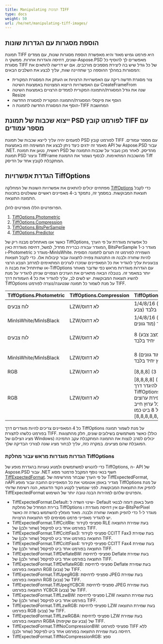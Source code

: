 ```yaml
---
title: Manipulating תמונות TIFF
type: docs
weight: 50
url: /he/net/manipulating-tiff-images/
---
```


## **הוספת מסגרות עם הגדרות שונות**
תמונת TIFF היא פורמט גמיש מאוד והיא מאפשרת הוספת מסגרות שונות, עם ממדים שונים, דחיסה והגדרות אחרות. ממשקי ה-Aspose.PSD מאפשרים לך להוסיף כל מסגרת TIFF של כל גודל שיש בה ליצירת מסמכים מורכבים. אם יש דרישה להתאים את המסגרות במהלך ההוספה כך שתהיינה שוות, עליך לבצע את השלבים הבאים:

- צור מסגרת חדשה ריקה עם האפשרויות הרצויות או העתק את המסגרת המקורית עם האפשרויות הייצוא המצוינות באמצעות השיטה CreateFrameFrom
- שנה את גודל המסגרת/התמונה המקורית לממדים הרצויים באמצעות השיטה Resize
- הוסף את פיקסלי המסגרת/התמונה המקורית למסגרת החדשה
- הוסף את המסגרת החדשה לתמונת ה-TIFF המחושבת

## **ייצוא שכבות של תמונת PSD לפורמט קובץ TIFF עם מספר עמודים**
לפעמים יהיה עליך לייצא שכבות של תמונת PSD לפורמט קובץ TIFF עם מספר עמודים. מאמר זה ידגים כיצד ניתן לבצע את המשימה הזו באמצעות API של Aspose.PSD עבור .NET. ראשית, נטען את תמונת PSD מהדיסק. לאחר מכן נעבור על שכבות התמונה של תמונת PSD וניצור TiffFrame מהשכבות המתאימות. לבסוף נשמור את התמונת Tiff המתקבלת לקובץ אחד על הדיסק.

## **הגדרת אפשרויות TiffOptions**
מפתחים יכולים להתאים את אפשרויות השונות של המחלקה [TiffOptions](https://reference.aspose.com/psd/net/aspose.psd.imageoptions/tiffoptions) כדי לקבל תוצאות המבוקשות. במסמך זה, נתמקד ב-4 מאפיינים ראשיים ששולטים בתכונות התמונה התוצאה.

הפרופרטים הללו מופרטים להלן.

1. [TiffOptions.Photometric](https://reference.aspose.com/psd/net/aspose.psd.imageoptions/tiffoptions/properties/photometric)
1. [TiffOptions.Compression](https://reference.aspose.com/psd/net/aspose.psd.imageoptions/tiffoptions/properties/compression)
1. [TiffOptions.BitsPerSample](https://reference.aspose.com/psd/net/aspose.psd.imageoptions/tiffoptions/properties/bitspersample)
1. [TiffOptions.Predictor](https://reference.aspose.com/psd/net/aspose.psd.imageoptions/tiffoptions/properties/predictor)

כאשר אנו מאתחלים מבנה ריק של TiffOptions, כל אפשרות מוגדרת על פי הערך המוגדר עבורה כברירת מחדל, למשל, דחיסה מוגדרת כאין, BitsPerSample מוגדר כ-1 ו-Photometric מוגדר כ-MinIsWhite. השמירה לפורמט זה תגרום לתמונה הסופית להיות שחורה ולבנה וזו התנהגות צפויה לתצוגה עבור קיבולות אלו. כדי לקבל תוצאות צבעוניות עליך להגדיר את כל המאפיינים שנזכרו לערכים המתאימים למרחב הצבע הרצוי או שתיתחיל את מבנה ה-TiffOptions עם הגדרות מוגדרות מראש כפי שדובר מאוחר יותר במאמר זה. בטבלה הבאה מתארים את הערכים הצפויים שניתן להגדיר על מנת להשיג תוצאות המבוקשות. יש לשים לב, עליך להגדיר את כל 4 העמודות דרך TiffOptions על מנת לשמור כל תמונה שנטענה/נוצרה לפורמט TIFF.

|**TiffOptions.Photometric**|**TiffOptions.Compression**|**TiffOptions.BitsPerSample**|**TiffOptions.Predictor**|
| :- | :- | :- | :- |
|לוח צבעים|LZW/לא דחוס|1/4/8/16 (לוח צבעים, מצב צבע) ערוץ יחיד בלבד|אין|
|MinIsWhite/MinIsBlack|LZW/לא דחוס|1/4/8/16 (מצב לבן שחור, מוד גוונים) ערוץ יחיד בלבד|אין|
|לוח צבעים|LZW/לא דחוס|8 (לוח צבעים, מצב צבע) ערוץ יחיד בלבד|אופקי (דחיסה נוספת מושגת ל-LZW אותם תבניות)|
|MinIsWhite/MinIsBlack|LZW/לא דחוס|8 (מצב לבן שחור, מוד גוונים) ערוץ יחיד בלבד|אופקי (דחיסה נוספת מושגת ל-LZW אותם תבניות)|
|RGB|LZW/לא דחוס|[8,8,8] (3 ערוצי RGB)|אין/אופקי|
|RGB|LZW/לא דחוס|[8,8,8,8] (3 ערוצי RGB וערוץ אלפא נוסף יכול להיגדר דרך TiffOptions.AlphaStorage) למעשה כל ספירת ערוצים נוספים נתמך אך כל ערוץ חייב להיות בגודל של 8 ביט כמו [8,8,8,8,8,8]|אין/אופקי|
כל 4 המאפיינים צריכים להיות מוגדרים דרך TiffOptions על מנת לשמור תמונה בפורמט כלשהו לתצורת TIFF. כאשר משתמשים בשילובים שונים, חלק מהתצוגות (כולל מציג הצילום של Windows) יכולים לסרב לנצות את התמונה המתקבלת עקב התמיכה המוגבלת שהם מציעים. במקרה כזה, עליך לבחור מציג שונה לצורכי הבדיקה שלך.

### **הגדרות מוגדרות מראש עבור מחלקת TiffOptions**
כדי להנגיש למשתמשים ולמנוע טעויות בהגדרת מופע של TiffOptions, ה- API של Aspose.PSD עבור .NET חשף בנאי נוסף המקבל פרמטר מסוג [TiffExpectedFormat](https://reference.aspose.com/psd/net/aspose.psd.fileformats.tiff.enums/tiffexpectedformat). על פי הערך שנבחר מהרשימה של TiffExpectedFormat, הAPI מגדיר באופן אוטומטי את כל המאפיינים החובה עבור מופע TiffOptions על מנת להפיק את התוצאות המבוקשות. לפני שנמשיך לקטע הקוד הדוגמא, הנה רשימת שדותי TiffExpectedFormat והפרטים שלהם למהירות הבנה טובה יותר של השימוש.

- TiffExpectedFormat.Default: שינוי השדה ל- Default פועל באופן דומה לבנאי ברירת המחדל של מחלקת TiffOptions עם אין דחיסה מוגדרת ו-BitsPerPixel מוגדר ל-1 כדי להפיק תוצאה שחורה ולבנה. מאוד מומלץ להשתמש בשדה זה כאשר יש להגדיר מאפייני פרמט מסוימים לפי התוצאות הרצויות.
- TiffExpectedFormat.TiffCcitRle: ספציפי לקידוד RLE בעת שמירת התוצאה בפורמט אחד ביט לפיקסל (שחור ולבן) של TIFF.
- TiffExpectedFormat.TiffCcittFax3: ספציפי לקידוד CCITT Fax3 בעת שמירת התוצאה בפורמט אחד ביט לפיקסל (שחור ולבן) של TIFF.
- TiffExpectedFormat.TiffCcittFax4: ספציפי לקידוד CCITT Fax4 בעת שמירת התוצאה בפורמט אחד ביט לפיקסל (שחור ולבן) של TIFF.
- TiffExpectedFormat.TiffDeflateBW: ספציפי לדחיסת Deflate בעת שמירת התוצאה בפורמט אחד ביט לפיקסל (שחור ולבן) של TIFF.
- TiffExpectedFormat.TiffDeflateRGB: ספציפי לדחיסת Deflate בעת שמירת התוצאה בפורמט RGB (צבע) של TIFF.
- TiffExpectedFormat.TiffJpegRGB: ספציפי לדחיסת JPEG בעת שמירת התוצאה בפורמט RGB (צבע) של TIFF.
- TiffExpectedFormat.TiffJpegYCBCR: ספציפי לדחיסת JPEG בעת שמירת התוצאה בפורמט YCBCR (צבע) של TIFF.
- TiffExpectedFormat.TiffLzwBW: ספציפי לדחיסת LZW בעת שמירת התוצאה בפורמט אחד ביט לפיקסל (שחור ולבן) של TIFF.
- TiffExpectedFormat.TiffLzwRGB: ספציפי לדחיסת LZW בעת שמירת התוצאה בפורמט RGB (צבע) של TIFF.
- TiffExpectedFormat.TiffLzwRGBA: ספציפי לדחיסת LZW בעת שמירת התוצאה בפורמט RGBA (צבע עם שקיפות) של TIFF.
- TiffExpectedFormat.TiffNoCompressionBW: ספציפי לפורמט TIFF ללא דחיסה בעת שמירת התוצאה בפורמט אחד ביט לפיקסל (שחור ולבן).
- TiffExpectedFormat.TiffNoCompressionRGB: ספצ
